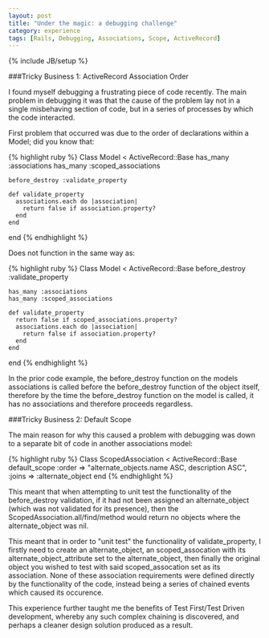 ```yaml
---
layout: post
title: "Under the magic: a debugging challenge"
category: experience
tags: [Rails, Debugging, Associations, Scope, ActiveRecord]
---
```

{% include JB/setup %}

###Tricky Business 1: ActiveRecord Association Order

I found myself debugging a frustrating piece of code recently. The main problem in debugging it was that the cause of the problem lay not in a single misbehaving section of code, but in a series of processes by which the code interacted.

First problem that occurred was due to the order of declarations within a Model; did you know that:

{%  highlight ruby %}
  Class Model < ActiveRecord::Base
    has_many :associations
    has_many :scoped_associations

    before_destroy :validate_property

    def validate_property
      associations.each do |association|
        return false if association.property?
      end
    end
  end
{% endhighlight %}

Does not function in the same way as:

{%  highlight ruby %}
  Class Model < ActiveRecord::Base
    before_destroy :validate_property

    has_many :associations
    has_many :scoped_associations

    def validate_property
      return false if scoped_associations.property?
      associations.each do |association|
        return false if association.property?
      end
    end
  end
{% endhighlight %}

In the prior code example, the before_destroy function on the models associations is called before the before_destroy function of the object itself, therefore by the time the before_destroy function on the model is called, it has no associations and therefore proceeds regardless.

###Tricky Business 2: Default Scope

The main reason for why this caused a problem with debugging was down to a separate bit of code in another associations model:

{% highlight ruby %}
  Class ScopedAssociation < ActiveRecord::Base
    default_scope :order => "alternate_objects.name ASC, description ASC",
                  :joins => :alternate_object
  end
{% endhighlight %}

This meant that when attempting to unit test the functionality of the before_destroy validation, if it had not been assigned an alternate_object (which was not validated for its presence), then the ScopedAssociation.all/find/method would return no objects where the alternate_object was nil.

This meant that in order to "unit test" the functionality of validate_property, I firstly need to create an alternate_object, an scoped_assocation with its alternate_object_attribute set to the alternate_object, then finally the original object you wished to test with said scoped_assocation set as its association. None of these association requirements were defined directly by the functionality of the code, instead being a series of chained events which caused its occurence.

This experience further taught me the benefits of Test First/Test Driven development, whereby any such complex chaining is discovered, and perhaps a cleaner design solution produced as a result.
